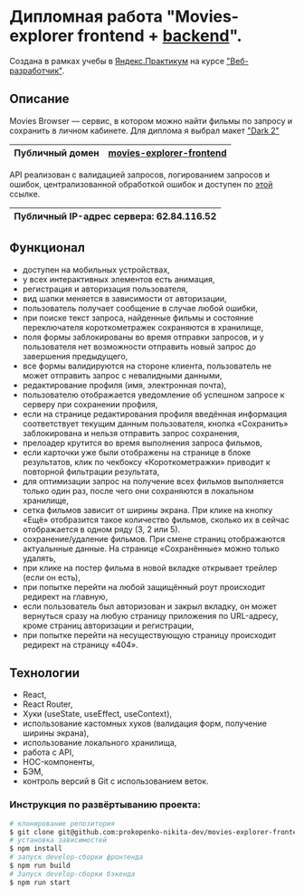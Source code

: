 # Дипломная работа "Movies-explorer frontend + [backend](https://github.com/prokopenko-nikita-dev/movies-explorer-api)". 
Создана в рамках учебы в [Яндекс.Практикум](https://praktikum.yandex.ru/) на курсе ["Веб-разработчик"](https://praktikum.yandex.ru/web/).

## Описание

Movies Browser — cервис, в котором можно найти фильмы по запросу и сохранить в личном кабинете. Для диплома я выбрал макет ["Dark 2"](https://www.figma.com/file/tLQsIYynKRhbieoABNWC9U/dark-2?type=design&node-id=932%3A2618&mode=design&t=Sw5SEbWjUD34RgLn-1)

| **Публичный домен** | [movies-explorer-frontend](https://diplom.nikitapro.nomoredomainsicu.ru/) |
| ----------------- | -------------------------------------------------------------------- |

API реализован с валидацией запросов, логированием запросов и ошибок, централизованной обработкой ошибок и доступен по [этой](https://api.diplom.nikitapro.nomoreparties.co/) ссылке.

| Публичный IP-адрес сервера: 62.84.116.52 |
| ----------------- | 

## Функционал

- доступен на мобильных устройствах,
- у всех интерактивных элементов есть анимация,
- регистрация и авторизация пользователя,
- вид шапки меняется в зависимости от авторизации,
- пользователь получает сообщение в случае любой ошибки,
- при поиске текст запроса, найденные фильмы и состояние переключателя короткометражек сохраняются в хранилище,
- поля формы заблокированы во время отправки запросов, и у пользователя нет возможности отправить новый запрос до завершения предыдущего,
- все формы валидируются на стороне клиента, пользователь не может отправить запрос с невалидными данными,
- редактирование профиля (имя, электронная почта),
- пользователю отображается уведомление об успешном запросе к серверу при сохранении профиля,
- если на странице редактирования профиля введённая информация соответствует текущим данным пользователя, кнопка «Сохранить» заблокирована и нельзя отправить запрос сохранения,
- прелоадер крутится во время выполнения запроса фильмов,
- если карточки уже были отображены на странице в блоке результатов, клик по чекбоксу «Короткометражки» приводит к повторной фильтрации результата,
- для оптимизации запрос на получение всех фильмов выполняется только один раз, после чего они сохраняются в локальном хранилище,
- сетка фильмов зависит от ширины экрана. При клике на кнопку «Ещё» отобразится такое количество фильмов, сколько их в сейчас отображается в одном ряду (3, 2 или 5).
- сохранение/удаление фильмов. При смене страниц отображаются актуальнные данные. На странице «Сохранённые» можно только удалять,
- при клике на постер фильма в новой вкладке открывает трейлер (если он есть),
- при попытке перейти на любой защищённый роут происходит редирект на главную,
- если пользователь был авторизован и закрыл вкладку, он может вернуться сразу на любую страницу приложения по URL-адресу, кроме страниц авторизации и регистрации,
- при попытке перейти на несуществующую страницу происходит редирект на страницу «404».

## Технологии

- React,
- React Router,
- Хуки (useState, useEffect, useContext),
- использование кастомных хуков (валидация форм, получение ширины экрана),
- использование локального хранилища,
- работа с API,
- HOC-компоненты,
- БЭМ,
- контроль версий в Git с использованием веток.

### Инструкция по развёртыванию проекта:
```bash
# клонирование репозитория
$ git clone git@github.com:prokopenko-nikita-dev/movies-explorer-frontend.git
# установка зависимостей
$ npm install
# запуск develop-сборки фронтенда
$ npm run build
# Запуск develop-сборки бэкенда
$ npm run start
```